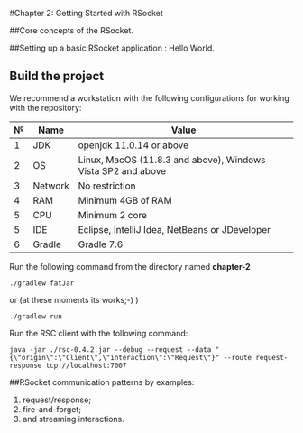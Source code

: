 #Chapter 2: Getting Started with RSocket

##Core concepts of the RSocket.

##Setting up a basic RSocket application : Hello World.

## Build the project 

We recommend a workstation with the following configurations for working with the repository:

| № | Name   | Value                                                       |
|---|--------|-------------------------------------------------------------|
| 1 | JDK    | openjdk 11.0.14 or above                                    |
| 2 | OS     | Linux, MacOS (11.8.3 and above), Windows Vista SP2 and above |
| 3 | Network | No restriction                                              |
| 4 | RAM    | Minimum 4GB of RAM                                          |
| 5 | CPU    | Minimum 2 core                                              |
| 5 | IDE    | Eclipse, IntelliJ Idea, NetBeans or JDeveloper              |
| 6 | Gradle | Gradle 7.6                                                  |

Run the following command from the directory named **chapter-2**

```
./gradlew fatJar 
```
or (at these moments its works;-) )

```
./gradlew run 
```
Run the RSC client with the following command:

```
java -jar ./rsc-0.4.2.jar --debug --request --data "{\"origin\":\"Client\",\"interaction\":\"Request\"}" --route request-response tcp://localhost:7007 
```

##RSocket communication patterns by examples:
1. request/response;
2. fire-and-forget;
3. and streaming interactions.